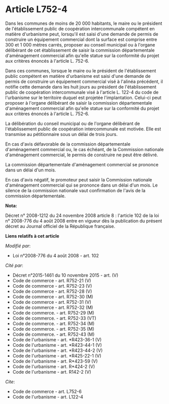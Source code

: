 # Article L752-4

Dans les communes de moins de 20 000 habitants, le maire ou le président de l'établissement public de coopération
intercommunale compétent en matière d'urbanisme peut, lorsqu'il est saisi d'une demande de permis de construire un équipement
commercial dont la surface est comprise entre 300 et 1 000 mètres carrés, proposer au conseil municipal ou à l'organe
délibérant de cet établissement de saisir la commission départementale d'aménagement commercial afin qu'elle statue sur la
conformité du projet aux critères énoncés à l'article L. 752-6. 

Dans ces communes, lorsque le maire ou le président de l'établissement public compétent en matière d'urbanisme est saisi
d'une demande de permis de construire un équipement commercial visé à l'alinéa précédent, il notifie cette demande dans les
huit jours au président de l'établissement public de coopération intercommunale visé à l'article L. 122-4 du code de
l'urbanisme sur le territoire duquel est projetée l'implantation. Celui-ci peut proposer à l'organe délibérant de saisir la
commission départementale d'aménagement commercial afin qu'elle statue sur la conformité du projet aux critères énoncés à
l'article L. 752-6. 

La délibération du conseil municipal ou de l'organe délibérant de l'établissement public de coopération intercommunale est
motivée. Elle est transmise au pétitionnaire sous un délai de trois jours. 

En cas d'avis défavorable de la commission départementale d'aménagement commercial ou, le cas échéant, de la Commission
nationale d'aménagement commercial, le permis de construire ne peut être délivré. 

La commission départementale d'aménagement commercial se prononce dans un délai d'un mois. 

En cas d'avis négatif, le promoteur peut saisir la Commission nationale d'aménagement commercial qui se prononce dans un
délai d'un mois. Le silence de la commission nationale vaut confirmation de l'avis de la commission départementale.

**Nota:**

Décret n° 2008-1212 du 24 novembre 2008 article 8 : l'article 102 de la loi n° 2008-776 du 4 août 2008 entre en vigueur dès
la publication du présent décret au Journal officiel de la République française.

**Liens relatifs à cet article**

_Modifié par_:

  - Loi n°2008-776 du 4 août 2008 - art. 102

_Cité par_:

  - Décret n°2015-1461 du 10 novembre 2015 - art. (V)
  - Code de commerce - art. R752-21 (V)
  - Code de commerce - art. R752-23 (V)
  - Code de commerce - art. R752-28 (V)
  - Code de commerce - art. R752-30 (M)
  - Code de commerce - art. R752-31 (V)
  - Code de commerce - art. R752-32 (M)
  - Code de commerce. - art. R752-29 (M)
  - Code de commerce. - art. R752-33 (VT)
  - Code de commerce. - art. R752-34 (M)
  - Code de commerce. - art. R752-35 (M)
  - Code de commerce. - art. R752-43 (M)
  - Code de l'urbanisme - art. *R423-36-1 (V)
  - Code de l'urbanisme - art. *R423-44-1 (V)
  - Code de l'urbanisme - art. *R423-44-2 (V)
  - Code de l'urbanisme - art. *R425-22-1 (V)
  - Code de l'urbanisme - art. R*423-59 (V)
  - Code de l'urbanisme - art. R*424-2 (V)
  - Code de l'urbanisme - art. R142-2 (V)

_Cite_:

  - Code de commerce - art. L752-6
  - Code de l'urbanisme - art. L122-4
